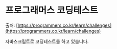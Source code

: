 # 프로그래머스 코딩테스트

출처: [https://programmers.co.kr/learn/challenges](https://programmers.co.kr/learn/challenges)

자바스크립트로 코딩테스트를 하고 있습니다.
